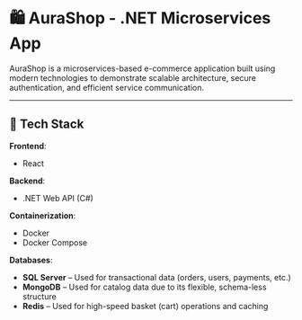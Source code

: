 # 🛍️ AuraShop - .NET Microservices App

AuraShop is a microservices-based e-commerce application built using modern technologies to demonstrate scalable architecture, secure authentication, and efficient service communication.

---

## 🔧 Tech Stack

**Frontend**:  
- React

**Backend**:  
- .NET Web API (C#)

**Containerization**:  
- Docker  
- Docker Compose

**Databases**:  
- **SQL Server** – Used for transactional data (orders, users, payments, etc.)  
- **MongoDB** – Used for catalog data due to its flexible, schema-less structure  
- **Redis** – Used for high-speed basket (cart) operations and caching
